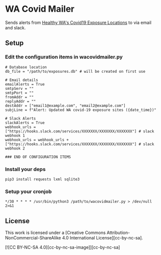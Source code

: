 # WA Covid Mailer

Sends alerts from [Healthy WA's Covid19 Exposure Locations](https://www.healthywa.wa.gov.au/COVID19locations) to via email and slack.

## Setup

### Edit the configuration items in wacovidmailer.py

~~~
# Database location
db_file = "/path/to/exposures.db" # will be created on first use

# Email details
emailAlerts = True
smtpServ = ""
smtpPort = ""
fromAddr = ""
replyAddr = ""
destAddr = ["email1@example.com", "email2@example.com"]
subjLine = f"Alert: Updated WA covid-19 exposure sites ({date_time})"

# Slack Alerts
slackAlerts = True
webhook_urls = ["https://hooks.slack.com/services/XXXXXXX/XXXXXXX/XXXXXXX"] # slack webhook 1
webhook_urls = webhook_urls + ["https://hooks.slack.com/services/XXXXXXX/XXXXXXX/XXXXXXX"] # slack webhook 2

### END OF CONFIGURATION ITEMS
~~~

### Install your deps

~~~
pip3 install requests lxml sqlite3
~~~

### Setup your cronjob

~~~
*/30 * * * * /usr/bin/python3 /path/to/wacovidmailer.py > /dev/null 2>&1
~~~

## License

This work is licensed under a
[Creative Commons Attribution-NonCommercial-ShareAlike 4.0 International License][cc-by-nc-sa].

[![CC BY-NC-SA 4.0][cc-by-nc-sa-image]][cc-by-nc-sa]